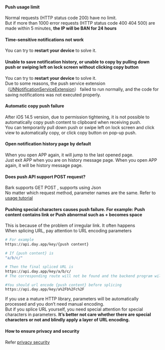 #### Push usage limit <!-- {docsify-ignore-all} -->
Normal requests (HTTP status code 200) have no limit.<br>
But if more than 1000 error requests (HTTP status code 400 404 500) are made within 5 minutes, <b>the IP will be BAN for 24 hours</b> 

#### Time-sensitive notifications not work
You can try to <b>restart your device</b> to solve it.

#### Unable to save notification history, or unable to copy by pulling down push or swiping left on lock screen without clicking copy button
You can try to <b>restart your device</b> to solve it.<br />
Due to some reasons, the push service extension （[UNNotificationServiceExtension](https://developer.apple.com/documentation/usernotifications/unnotificationserviceextension)） failed to run normally, and the code for saving notifications was not executed properly.

#### Automatic copy push failure 
After iOS 14.5 version, due to permission tightening, it is not possible to automatically copy push content to clipboard when receiving push. <br/>
You can temporarily pull down push or swipe left on lock screen and click view to automatically copy, or click copy button on pop-up push.

#### Open notification history page by default
When you open APP again, it will jump to the last opened page.<br />
Just exit APP when you are on history message page. When you open APP again, it will be history message page.

#### Does push API support POST request?
Bark supports GET POST , supports using Json <br>
No matter which request method, parameter names are the same. Refer to [usage tutorial](/en-us/tutorial)

#### Pushing special characters causes push failure. For example: Push content contains link or Push abnormal such as + becomes space 
This is because of the problem of irregular link. It often happens<br>
When splicing URL, pay attention to URL encoding parameters

```sh
# For example
https://api.day.app/key/{push content}

# If {push content} is
"a/b/c/"

# Then the final spliced URL is
https://api.day.app/key/a/b/c/
# The corresponding route will not be found and the backend program will return 404

#You should url encode {push content} before splicing
https://api.day.app/key/a%2Fb%2Fc%2F
```
 If you use a mature HTTP library, parameters will be automatically processed and you don’t need manual encoding. <br>
But if you splice URL yourself, you need special attention for special characters in parameters. **It’s better not care whether there are special characters or not and blindly apply a layer of URL encoding.**

#### How to ensure privacy and security
Refer [privacy security](/en-us/privacy)
